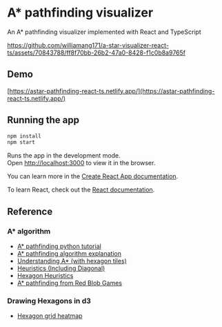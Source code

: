 # A* pathfinding visualizer

An A* pathfinding visualizer implemented with React and TypeScript

https://github.com/williamang171/a-star-visualizer-react-ts/assets/70843788/ff8f70bb-26b2-47a0-8428-f1c0b8a9765f

## Demo
[https://astar-pathfinding-react-ts.netlify.app/](https://astar-pathfinding-react-ts.netlify.app/)

## Running the app

```sh
npm install
npm start
```
Runs the app in the development mode.\
Open [http://localhost:3000](http://localhost:3000) to view it in the browser.

You can learn more in the [Create React App documentation](https://facebook.github.io/create-react-app/docs/getting-started).

To learn React, check out the [React documentation](https://reactjs.org/).


## Reference

### A* algorithm
- [A* pathfinding python tutorial](https://www.youtube.com/watch?v=JtiK0DOeI4A)
- [A* pathfinding algorithm explanation](https://www.youtube.com/watch?v=-L-WgKMFuhE)
- [Understanding A* (with hexagon tiles)](https://www.youtube.com/watch?v=i0x5fj4PqP4)
- [Heuristics (Including Diagonal)](https://theory.stanford.edu/~amitp/GameProgramming/Heuristics.html)
- [Hexagon Heuristics](https://blog.theknightsofunity.com/pathfinding-on-a-hexagonal-grid-a-algorithm/)
- [A* pathfinding from Red Blob Games](https://theory.stanford.edu/~amitp/GameProgramming/)

### Drawing Hexagons in d3
- [Hexagon grid heatmap](https://observablehq.com/@nbremer/hexagon-grid-heatmap)

